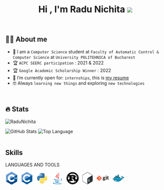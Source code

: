 <h1 align="center">Hi , I'm Radu Nichita <img src="https://media.giphy.com/media/hvRJCLFzcasrR4ia7z/giphy.gif" width="35"></h1>

<br>



## :sassy_man:  About me
- :school: I am a `Computer Science` student at `Faculty of Automatic Control & Computer Science` at `University POLITEHNICA of Bucharest`
- :trophy: `ACPC SEERC participation` : 2021 & 2022
- :trophy: `Google Academic Scholarship Winner` :  2022
- :thinking: I’m currently open for: `internships`, this is [my resume](https://drive.google.com/file/d/19MROCzFVXdQBahPq8PggSm40PxJQltZ8/view?usp=share_link)
- :nerd_face: Always `learning new things` and exploring `new technologies`

<br>

## 🔥 Stats
<p align="left"><img src="https://github-readme-streak-stats.herokuapp.com/?user=RaduNichita" alt="RaduNichita" /></p>

<p>
    <img alt = "GitHub Stats" src="https://github-readme-stats.vercel.app/api?username=RaduNichita&show_icons=true&icon_color=000000&hide_border=true&title_color=5391FE&text_color=555">
    <img alt = "Top Language" src="https://github-readme-stats.vercel.app/api/top-langs/?username=RaduNichita&hide=html,&hide_border=true&title_color=5391FE&text_color=555"
</p>
<br>
<br>


## Skills

LANGUAGES AND TOOLS

<div>
  <img src="https://github.com/devicons/devicon/blob/master/icons/cplusplus/cplusplus-original.svg" title="C++" alt="C++" width="40" height="40"/>&nbsp;
  <img src="https://github.com/devicons/devicon/blob/master/icons/c/c-original.svg" title="C" alt="C" width="40" height="40"/>&nbsp;
  <img src="https://github.com/devicons/devicon/blob/master/icons/python/python-original.svg" title="Python" alt="Python" width="40" height="40"/>&nbsp;
  <img src="https://github.com/devicons/devicon/blob/master/icons/java/java-original.svg" title="Java" alt="Java" width="40" height="40"/>&nbsp;
  <img src="https://github.com/devicons/devicon/blob/master/icons/rust/rust-plain.svg" title="Rust" alt="Rust" width="40" height="40"/>&nbsp;
  <img src="https://github.com/devicons/devicon/blob/master/icons/bash/bash-original.svg" title="bash" alt="bash" width="40" height="40"/>&nbsp;
  <img src="https://github.com/devicons/devicon/blob/master/icons/git/git-original-wordmark.svg" title="Git" alt="Git" width="40" height="40"/>&nbsp;
  <img src="https://github.com/devicons/devicon/blob/master/icons/docker/docker-original.svg" title="Docker" alt="Docker" width="40" height="40"/>&nbsp;
</div>

<!-- * C/C++
* Java SE
* Python 3
* JavaScript (ES6)
* TypeScript -->

